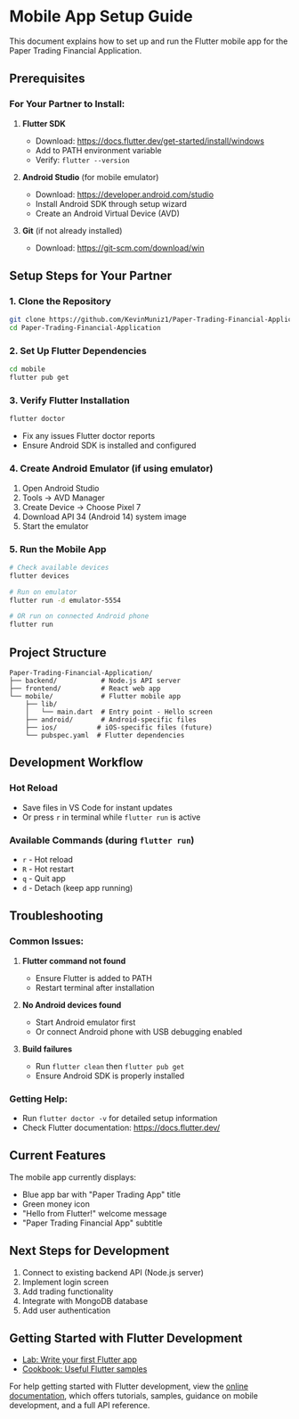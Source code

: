 # Mobile App Setup Guide

This document explains how to set up and run the Flutter mobile app for the Paper Trading Financial Application.

## Prerequisites

### For Your Partner to Install:

1. **Flutter SDK**
   - Download: https://docs.flutter.dev/get-started/install/windows
   - Add to PATH environment variable
   - Verify: `flutter --version`

2. **Android Studio** (for mobile emulator)
   - Download: https://developer.android.com/studio
   - Install Android SDK through setup wizard
   - Create an Android Virtual Device (AVD)

3. **Git** (if not already installed)
   - Download: https://git-scm.com/download/win

## Setup Steps for Your Partner

### 1. Clone the Repository
```bash
git clone https://github.com/KevinMuniz1/Paper-Trading-Financial-Application.git
cd Paper-Trading-Financial-Application
```

### 2. Set Up Flutter Dependencies
```bash
cd mobile
flutter pub get
```

### 3. Verify Flutter Installation
```bash
flutter doctor
```
- Fix any issues Flutter doctor reports
- Ensure Android SDK is installed and configured

### 4. Create Android Emulator (if using emulator)
1. Open Android Studio
2. Tools → AVD Manager
3. Create Device → Choose Pixel 7
4. Download API 34 (Android 14) system image
5. Start the emulator

### 5. Run the Mobile App
```bash
# Check available devices
flutter devices

# Run on emulator
flutter run -d emulator-5554

# OR run on connected Android phone
flutter run
```

## Project Structure

```
Paper-Trading-Financial-Application/
├── backend/           # Node.js API server
├── frontend/          # React web app
└── mobile/            # Flutter mobile app
    ├── lib/
    │   └── main.dart  # Entry point - Hello screen
    ├── android/       # Android-specific files
    ├── ios/          # iOS-specific files (future)
    └── pubspec.yaml  # Flutter dependencies
```

## Development Workflow

### Hot Reload
- Save files in VS Code for instant updates
- Or press `r` in terminal while `flutter run` is active

### Available Commands (during `flutter run`)
- `r` - Hot reload
- `R` - Hot restart
- `q` - Quit app
- `d` - Detach (keep app running)

## Troubleshooting

### Common Issues:

1. **Flutter command not found**
   - Ensure Flutter is added to PATH
   - Restart terminal after installation

2. **No Android devices found**
   - Start Android emulator first
   - Or connect Android phone with USB debugging enabled

3. **Build failures**
   - Run `flutter clean` then `flutter pub get`
   - Ensure Android SDK is properly installed

### Getting Help:
- Run `flutter doctor -v` for detailed setup information
- Check Flutter documentation: https://docs.flutter.dev/

## Current Features

The mobile app currently displays:
- Blue app bar with "Paper Trading App" title
- Green money icon
- "Hello from Flutter!" welcome message
- "Paper Trading Financial App" subtitle

## Next Steps for Development

1. Connect to existing backend API (Node.js server)
2. Implement login screen
3. Add trading functionality
4. Integrate with MongoDB database
5. Add user authentication

## Getting Started with Flutter Development

- [Lab: Write your first Flutter app](https://docs.flutter.dev/get-started/codelab)
- [Cookbook: Useful Flutter samples](https://docs.flutter.dev/cookbook)

For help getting started with Flutter development, view the
[online documentation](https://docs.flutter.dev/), which offers tutorials,
samples, guidance on mobile development, and a full API reference.
